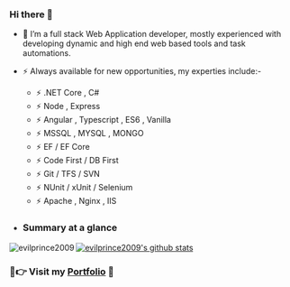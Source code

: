 ### Hi there 👋

- 🔭 I’m a full stack Web Application developer, mostly experienced with developing dynamic and high end web based tools and task automations.

- ⚡ Always available for new opportunities, my experties include:-
  -   ⚡ .NET Core , C#
  -   ⚡ Node , Express
  -   ⚡ Angular , Typescript , ES6 , Vanilla
  -   ⚡ MSSQL , MYSQL , MONGO
  -   ⚡ EF / EF Core
  -   ⚡ Code First / DB First
  -   ⚡ Git / TFS / SVN
  -   ⚡ NUnit / xUnit / Selenium
  -   ⚡ Apache , Nginx , IIS

- ### Summary at a glance

<a href="https://bn.quora.com/profile/%E0%A6%87%E0%A6%AC%E0%A6%A8%E0%A7%87-%E0%A6%A8%E0%A6%BE%E0%A6%B9%E0%A6%BF%E0%A7%9F%E0%A6%BE%E0%A6%A8-Ibne-Nahian" target="_blank">
 <img align="left" src="https://github-readme-stats.vercel.app/api/top-langs?username=evilprince2009&show_icons=true&theme=tokyonight&line_height=27" alt="evilprince2009" />
 <img align="center" src="https://github-readme-stats.vercel.app/api?username=evilprince2009&show_icons=true&theme=tokyonight&line_height=27" alt="evilprince2009's github stats"/>
</a>


### 💖👉 Visit my [Portfolio](https://evilprince2009.netlify.app/) 🦅

<!--[![trophy](https://github-profile-trophy.vercel.app/?username=evilprince2009)](https://github.com/evilprince2009/github-profile-trophy)-->

